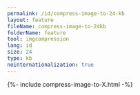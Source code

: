 ```yaml
---
permalink: /id/compress-image-to-24-kb
layout: feature
fileName: compress-image-to-24kb
folderName: feature
tool: imgcompression
lang: id
size: 24
type: kb
nointernationalization: true
---
```

{%- include compress-image-to-X.html -%}       
